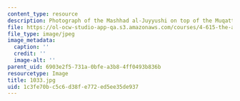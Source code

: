 ```yaml
---
content_type: resource
description: Photograph of the Mashhad al-Juyyushi on top of the Muqattam before restoration.
file: https://ol-ocw-studio-app-qa.s3.amazonaws.com/courses/4-615-the-architecture-of-cairo-spring-2002/1c3fe70bc5c6d38fe772ed5ee35de937_1033.jpg
file_type: image/jpeg
image_metadata:
  caption: ''
  credit: ''
  image-alt: ''
parent_uid: 6903e2f5-731a-0bfe-a3b8-4ff0493b836b
resourcetype: Image
title: 1033.jpg
uid: 1c3fe70b-c5c6-d38f-e772-ed5ee35de937
---
```

